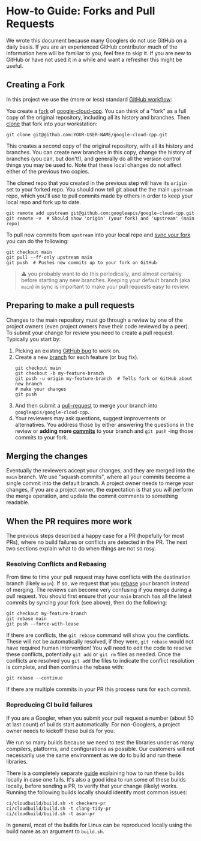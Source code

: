 # How-to Guide: Forks and Pull Requests

We wrote this document because many Googlers do not use GitHub on a daily basis.
If you are an experienced GitHub contributor much of the information here will
be familiar to you, feel free to skip it. If you are new to GitHub or have not
used it in a while and want a refresher this might be useful.

## Creating a Fork

In this project we use the (more or less) standard
[GitHub workflow][workflow-link]:

You create a [fork][fork-link] of [google-cloud-cpp][repo-link]. You can think
of a "fork" as a full copy of the original repository, including all its history
and branches. Then [clone][about-clone] that fork into your workstation:
```console
git clone git@github.com:YOUR-USER-NAME/google-cloud-cpp.git
```

This creates a *second* copy of the original repository, with all its history
and branches. You can create new branches in this copy, change the history of
branches (you can, but don't!), and generally do all the version control things
you may be used to. Note that these local changes do not affect either of the
previous two copies.

The cloned repo that you created in the previous step will have its `origin`
set to your forked repo. You should now tell git about the the main
`upstream` repo, which you'll use to pull commits made by others in order to
keep your local repo and fork up to date.

```console
git remote add upstream git@github.com:googleapis/google-cloud-cpp.git
git remote -v  # Should show 'origin' (your fork) and 'upstream' (main repo)
```

To pull new commits from `upstream` into your local repo and
[sync your fork][syncing-a-fork] you can do the following:

```console
git checkout main
git pull --ff-only upstream main
git push  # Pushes new commits up to your fork on GitHub
```

> :warning: you probably want to do this periodically, and almost certainly
> before starting any new branches. Keeping your default branch (aka `main`)
> in sync is important to make your pull requests easy to review.

## Preparing to make a pull requests

Changes to the main repository must go through a review by one of the project
owners (even project owners have their code reviewed by a peer). To submit your
change for review you need to create a pull request. Typically you start by:

1. Picking an existing [GitHub bug][mastering-issues] to work on.
1. Create a new [branch][about-branches] for each feature (or bug fix).
   ```console
   git checkout main
   git checkout -b my-feature-branch
   git push -u origin my-feature-branch  # Tells fork on GitHub about new branch
   # make your changes
   git push
   ```
1. And then submit a [pull-request][about-pull-requests] to merge your branch
   into `googleapis/google-cloud-cpp`.
1. Your reviewers may ask questions, suggest improvements or alternatives. You
   address those by either answering the questions in the review or
   **adding more [commits][about-commits]** to your branch and `git push` -ing
   those commits to your fork.

## Merging the changes

Eventually the reviewers accept your changes, and they are merged into the
`main` branch. We use "squash commits", where all your commits become a single
commit into the default branch. A project owner needs to merge your changes,
if you are a project owner, the expectation is that you will perform the merge
operation, and update the commit comments to something readable.

## When the PR requires more work

The previous steps described a happy case for a PR (hopefully for most PRs),
where no build failures or conflicts are detected in the PR.  The next two
sections explain what to do when things are not so rosy.

### Resolving Conflicts and Rebasing

From time to time your pull request may have conflicts with the destination
branch (likely `main`). If so, we request that you [rebase][about-rebase]
your branch instead of merging. The reviews can become very confusing if you
merge during a pull request. You should first ensure that your `main`
branch has all the latest commits by syncing your fork (see above), then do
the following:

```shell
git checkout my-feature-branch
git rebase main
git push --force-with-lease
```

If there are conflicts, the `git rebase` command will show you the conflicts.
These will not be automatically resolved, if they were, `git rebase` would not
have required human intervention!  You will need to edit the code to resolve
these conflicts, potentially `git add` or `git rm` files as needed. Once the
conflicts are resolved you `git add` the files to indicate the conflict
resolution is complete, and then continue the rebase with:

```
git rebase --continue
```

If there are multiple commits in your PR this process runs for each commit.

### Reproducing CI build failures

If you are a Googler, when you submit your pull request a number (about 50 at
last count) of builds start automatically. For non-Googlers, a project owner
needs to kickoff these builds for you.

We run so many builds because we need to test the libraries under as many
compilers, platforms, and configurations as possible. Our customers will not
necessarily use the same environment as we do to build and run these libraries.

There is a completely separate
[guide](howto-guide-running-ci-builds-locally.md) explaining how to run these
builds locally in case one fails. It's also a good idea to run some of these
builds locally, before sending a PR, to verify that your change (likely) works.
Running the following builds locally should identify most common issues:

```
ci/cloudbuild/build.sh -t checkers-pr
ci/cloudbuild/build.sh -t clang-tidy-pr
ci/cloudbuild/build.sh -t asan-pr
```

In general, most of the builds for Linux can be reproduced locally using the
build name as an argument to `build.sh`.

[workflow-link]: https://guides.github.com/introduction/flow/
[fork-link]: https://guides.github.com/activities/forking/
[repo-link]: https://github.com/googleapis/google-cloud-cpp.git
[mastering-issues]: https://guides.github.com/features/issues/
[about-clone]: https://help.github.com/articles/cloning-a-repository/
[about-branches]: https://help.github.com/articles/about-branches/
[about-pull-requests]: https://help.github.com/articles/about-pull-requests/
[about-commits]: https://help.github.com/desktop/guides/contributing-to-projects/committing-and-reviewing-changes-to-your-project/#about-commits
[about-rebase]: https://help.github.com/articles/about-git-rebase/
[syncing-a-fork]: https://help.github.com/articles/syncing-a-fork/

